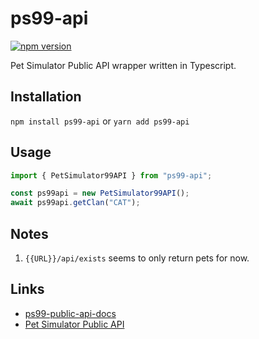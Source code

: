 # ps99-api

[![npm version](https://badge.fury.io/js/ps99-api.svg)](https://badge.fury.io/js/ps99-api)

Pet Simulator Public API wrapper written in Typescript.

## Installation

`npm install ps99-api` or `yarn add ps99-api`

## Usage

```typescript
import { PetSimulator99API } from "ps99-api";

const ps99api = new PetSimulator99API();
await ps99api.getClan("CAT");
```

## Notes

1. `{{URL}}/api/exists` seems to only return pets for now.

## Links

- [ps99-public-api-docs](https://github.com/BIG-Games-LLC/ps99-public-api-docs)
- [Pet Simulator Public API](https://docs.biggamesapi.io/)
